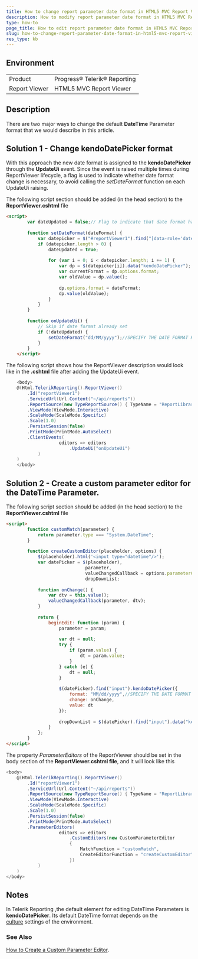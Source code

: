 ```yaml
---
title: How to change report parameter date format in HTML5 MVC Report Viewer
description: How to modify report parameter date format in HTML5 MVC Report Viewer.
type: how-to
page_title: How to edit report parameter date format in HTML5 MVC Report Viewer
slug: how-to-change-report-parameter-date-format-in-html5-mvc-report-viewer
res_type: kb
---
```


## Environment

<table>
    <tbody>
	    <tr>
	    	<td>Product</td>
	    	<td>Progress® Telerik® Reporting</td>
	    </tr>
      <tr>
	    	<td>Report Viewer</td>
	    	<td>HTML5 MVC Report Viewer</td>
	    </tr>
    </tbody>
</table>

## Description

There are two major ways to change the default **DateTime** Parameter format that we would describe in this article.

## Solution 1 - Change kendoDatePicker format

With this approach the new date format is assigned to the **kendoDatePicker** through the **UpdateUi** event. Since the event is raised multiple times during ReportViewer lifecycle, a flag is used to indicate whether date format change is necessary, to avoid calling the *setDateFormat* function on each UpdateUi raising.

The following script section should be added (in the head section) to the **ReportViewer.cshtml** file

```html
<script>
        var dateUpdated = false;// Flag to indicate that date format has been set
 
        function setDateFormat(dateFormat) {
            var datepicker = $("#reportViewer1").find("[data-role='datepicker']");
            if (datepicker.length > 0) {
                dateUpdated = true;
 
                for (var i = 0; i < datepicker.length; i += 1) {
                    var dp = $(datepicker[i]).data("kendoDatePicker");
                    var currentFormat = dp.options.format;
                    var oldValue = dp.value();
 
                    dp.options.format = dateFormat;
                    dp.value(oldValue);
                }
            }
        }
 
        function onUpdateUi() {
            // Skip if date format already set
            if (!dateUpdated) {
                setDateFormat("dd/MM/yyyy");//SPECIFY THE DATE FORMAT HERE
            }
        }
    </script>
```

The following script shows how the ReportViewer description would look like in the **.cshtml** file after adding the UpdateUi event.

```cs
    <body>
    @(Html.TelerikReporting().ReportViewer()
        .Id("reportViewer1")
        .ServiceUrl(Url.Content("~/api/reports"))
        .ReportSource(new TypeReportSource() { TypeName = "ReportLibrary1.Report1, ReportLibrary1, Version=1.0.0.0, Culture=neutral, PublicKeyToken=null" })
        .ViewMode(ViewMode.Interactive)
        .ScaleMode(ScaleMode.Specific)
        .Scale(1.0)
        .PersistSession(false)
        .PrintMode(PrintMode.AutoSelect)
        .ClientEvents(
                    editors => editors
                        .UpdateUi("onUpdateUi")
            )
    )
    </body>
```

## Solution 2 - Create a custom parameter editor for the DateTime Parameter.

The following script section should be added (in the head section) to the **ReportViewer.cshtml** file


```html
<script>
        function customMatch(parameter) {
            return parameter.type === "System.DateTime";
        }
 
        function createCustomEditor(placeholder, options) {
            $(placeholder).html('<input type="datetime"/>');
            var datePicker = $(placeholder),
                              parameter,
                              valueChangedCallback = options.parameterChanged,
                              dropDownList;
 
            function onChange() {
                var dtv = this.value();
                valueChangedCallback(parameter, dtv);
            }
 
            return {
                beginEdit: function (param) {
                    parameter = param;
 
                    var dt = null;
                    try {
                        if (param.value) {
                            dt = param.value;
                        }
                    } catch (e) {
                        dt = null;
                    }
 
                    $(datePicker).find("input").kendoDatePicker({
                        format: "MM/dd/yyyy",//SPECIFY THE DATE FORMAT HERE
                        change: onChange,
                        value: dt
                    });
 
                    dropDownList = $(datePicker).find("input").data("kendoDatePicker");
                }
            };
        }
</script>
```


The property *ParameterEditors* of the ReportViewer should be set in the body section of the **ReportViewer.cshtml file**, and it will look like this

```cs
<body>
    @(Html.TelerikReporting().ReportViewer()
        .Id("reportViewer1")
        .ServiceUrl(Url.Content("~/api/reports"))
        .ReportSource(new TypeReportSource() { TypeName = "ReportLibrary1.Report1, ReportLibrary1, Version=1.0.0.0, Culture=neutral, PublicKeyToken=null" })
        .ViewMode(ViewMode.Interactive)
        .ScaleMode(ScaleMode.Specific)
        .Scale(1.0)
        .PersistSession(false)
        .PrintMode(PrintMode.AutoSelect)
        .ParameterEditors(
                    editors => editors
                        .CustomEditors(new CustomParameterEditor
                        {
                            MatchFunction = "customMatch",
                            CreateEditorFunction = "createCustomEditor"
                        })
            )
    )
</body>
```

## Notes

In Telerik Reporting ,the default element for editing DateTime Parameters is **kendoDatePicker**. Its default DateTime format depends on the [culture](../designing-reports-report-globalization) settings of the environment.

### See Also

[How to Create a Custom Parameter Editor](../html5-report-viewer-howto-custom-parameter-editor).
